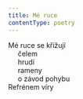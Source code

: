 ```yaml
---
title: Mé ruce
contentType: poetry
---
```


<section>

Mé ruce se křižují  
     čelem  
     hrudí  
     rameny  
     o závod pohybu  
Refrénem víry

</section>
